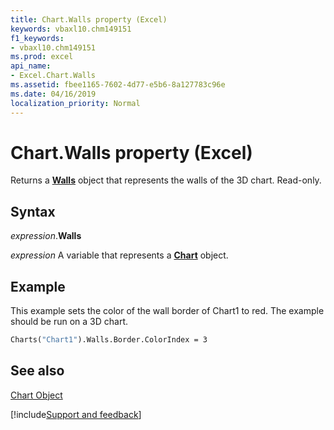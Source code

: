 ```yaml
---
title: Chart.Walls property (Excel)
keywords: vbaxl10.chm149151
f1_keywords:
- vbaxl10.chm149151
ms.prod: excel
api_name:
- Excel.Chart.Walls
ms.assetid: fbee1165-7602-4d77-e5b6-8a127783c96e
ms.date: 04/16/2019
localization_priority: Normal
---
```



# Chart.Walls property (Excel)

Returns a  **[Walls](Excel.Walls(object).md)** object that represents the walls of the 3D chart. Read-only.


## Syntax

_expression_.**Walls**

_expression_ A variable that represents a **[Chart](Excel.Chart(object).md)** object.


## Example

This example sets the color of the wall border of Chart1 to red. The example should be run on a 3D chart.


```vb
Charts("Chart1").Walls.Border.ColorIndex = 3
```


## See also


[Chart Object](Excel.Chart(object).md)

[!include[Support and feedback](~/includes/feedback-boilerplate.md)]